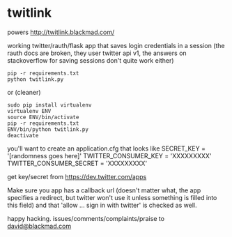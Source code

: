 twitlink
========
powers http://twitlink.blackmad.com/

working twitter/rauth/flask app that saves login credentials in a session
(the rauth docs are broken, they user twitter api v1, the answers on stackoverflow for saving sessions don't quite 
work either)

    pip -r requirements.txt
    python twitlink.py

or (cleaner)

    sudo pip install virtualenv
    virtualenv ENV
    source ENV/bin/activate
    pip -r requirements.txt
    ENV/bin/python twitlink.py
    deactivate

you'll want to create an application.cfg that looks like
SECRET_KEY = '[randomness goes here]'
TWITTER_CONSUMER_KEY = 'XXXXXXXXX'
TWITTER_CONSUMER_SECRET = 'XXXXXXXXX'

get key/secret from https://dev.twitter.com/apps

Make sure you app has a callback url (doesn't matter what, the app specifies a redirect, but twitter won't 
use it unless something is filled into this field) and that 'allow ... sign in with twitter' is checked as well.

happy hacking. issues/comments/complaints/praise to david@blackmad.com
